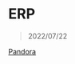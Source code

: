 # ERP 
> 2022/07/22

[Pandora](https://github.com/DirkJanJansen/Pandora-Enterprise_Resource_Planning/blob/master/Installation/Pandora%20install.txt)